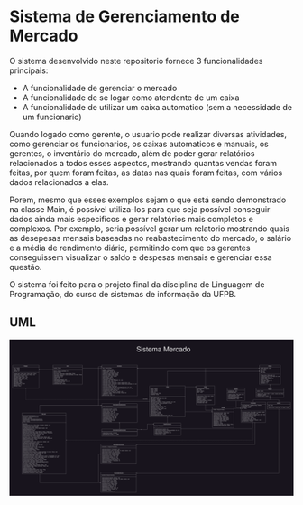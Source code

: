 # Sistema de Gerenciamento de Mercado

O sistema desenvolvido neste repositorio fornece 3 funcionalidades principais:

- A funcionalidade de gerenciar o mercado
- A funcionalidade de se logar como atendente de um caixa
- A funcionalidade de utilizar um caixa automatico (sem a necessidade de um funcionario)

Quando logado como gerente, o usuario pode realizar diversas atividades, como gerenciar os funcionarios, os caixas automaticos e manuais, os gerentes, o inventário do mercado, além de poder gerar relatórios relacionados a todos esses aspectos, mostrando quantas vendas foram feitas, por quem foram feitas, as datas nas quais foram feitas, com vários dados relacionados a elas.

Porem, mesmo que esses exemplos sejam o que está sendo demonstrado na classe Main, é possível utiliza-los para que seja possível conseguir dados ainda mais especificos e gerar relatórios mais completos e complexos. Por exemplo, seria possível gerar um relatorio mostrando quais as desepesas mensais baseadas no reabastecimento do mercado, o salário e a média de rendimento diário, permitindo com que os gerentes conseguissem visualizar o saldo e despesas mensais e gerenciar essa questão.

O sistema foi feito para o projeto final da disciplina de Linguagem de Programação, do curso de sistemas de informação da UFPB.

## UML

<img src="./Imagens/UML.png">
